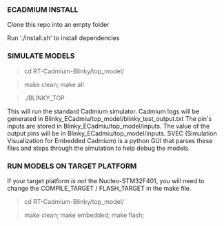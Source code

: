 ### ECADMIUM INSTALL ###

Clone this repo into an empty folder

Run './install.sh' to install dependencies


### SIMULATE MODELS ###

> cd RT-Cadmium-Blinky/top_model/

> make clean; make all

> ./BLINKY_TOP

This will run the standard Cadmium simulator. Cadmium logs will be generated in Blinky_ECadmiu/top_model/blinky_test_output.txt
The pin's inputs are stored in Blinky_ECadmiu/top_model/inputs. The value of the output pins will be in Blinky_ECadmiu/top_model/inputs.
SVEC (Simulation Visualization for Embedded Cadmium) is a python GUI that parses these files and steps through the simulation to help debug the models.


### RUN MODELS ON TARGET PLATFORM ###

If your target platform *is not* the Nucleo-STM32F401, you will need to change the COMPILE_TARGET / FLASH_TARGET in the make file.

> cd RT-Cadmium-Blinky/top_model/

> make clean; make embedded; make flash;
